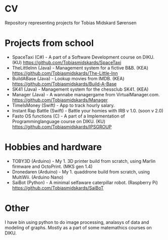 # CV
Repository representing projects for Tobias Midskard Sørensen

# Projects from school
- SpaceTaxi (C#) -  A part of a Software Development course on DIKU. (KU)
https://github.com/Tobiasmidskards/SpaceTaxi
- TheLittleInn (Java) - Management system for a fictive B&B. (KEA)
https://github.com/Tobiasmidskards/The-Little-Inn
- BuildABase (Java) - Lookup movies from IMDB. (KEA)
https://github.com/Tobiasmidskards/Build-A-Base
- SK41 (Java) - Management system for the chessclub SK41. (KEA)
- Manager (Java) - A wannabe managergame from VirtualManager.com.
https://github.com/Tobiasmidskards/Manager
- TimeIsMoney (Swift) - App to track hourly salary.
- Instant Rap Battle (Swift) - Battle your homies with IRB v 1.0. (soon v 2.0)
- Fasto OS functions (C) - A part of a Implementation of Programminglanguage course on DIKU. (KU)
https://github.com/Tobiasmidskards/IPSGROUP

# Hobbies and hardware
- TOBY3D (Arduino) - My 1. 3D printer build from scratch, using Marlin firmware and OctoPrint. (MKS gen 1.4)
- Dronedaren (Arduino) - My 1. quaddrone build from scratch, using MultiWii. (Arduino Nano)
- SaiBot (Python) - A minimal selfaware caterpillar robot. (Raspberry Pi)
https://github.com/Tobiasmidskards/SaiBoT

# Other
I have bin using python to do image processing, analasys of data and modeling of graphs. Mostly as a part of some matemathics courses on DIKU. 
